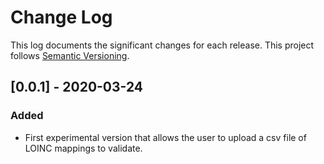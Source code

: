 # Change Log

This log documents the significant changes for each release.
This project follows [Semantic Versioning](http://semver.org/).

## [0.0.1] - 2020-03-24
### Added
- First experimental version that allows the user to upload a csv file of LOINC
  mappings to validate.
